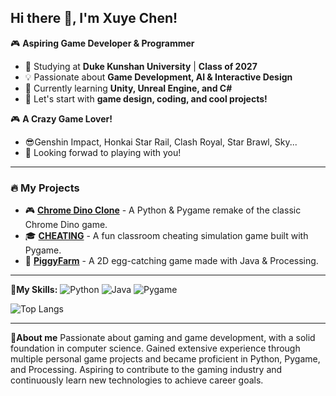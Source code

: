 ## Hi there 👋, I'm Xuye Chen!

🎮 **Aspiring Game Developer & Programmer**  
- 📍 Studying at **Duke Kunshan University** | **Class of 2027**  
- 💡 Passionate about **Game Development, AI & Interactive Design**  
- 🌱 Currently learning **Unity, Unreal Engine, and C#**  
- 💬 Let's start with **game design, coding, and cool projects!**

 🎮 **A Crazy Game Lover!**
- 😎Genshin Impact, Honkai Star Rail, Clash Royal, Star Brawl, Sky...
- 💬 Looking forwad to playing with you!

---

### 🔥 My Projects
- 🎮 **[Chrome Dino Clone](https://github.com/xuye-c/Dinasour.git)** - A Python & Pygame remake of the classic Chrome Dino game.
- 🎓 **[CHEATING](https://github.com/xuye-c/CHEATING.git)** - A fun classroom cheating simulation game built with Pygame.
- 🐷 **[PiggyFarm](https://github.com/xuye-c/PiggyFarm.git)** - A 2D egg-catching game made with Java & Processing.

---

**🎯My Skills:**
![Python](https://img.shields.io/badge/-Python-3776AB?style=flat-square&logo=python&logoColor=white)
![Java](https://img.shields.io/badge/-Java-007396?style=flat-square&logo=java&logoColor=white)
![Pygame](https://img.shields.io/badge/-Pygame-00CC00?style=flat-square&logo=python&logoColor=white)

![Top Langs](https://github-readme-stats.vercel.app/api/top-langs/?username=xuye-c&layout=compact&theme=tokyonight)

---
**🗿About me**
Passionate about gaming and game development, with a solid foundation in computer science. Gained extensive experience through multiple personal game projects and became proficient in Python, Pygame, and Processing. Aspiring to contribute to the gaming industry and continuously learn new technologies to achieve career goals.

